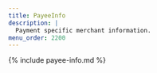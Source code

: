 ```yaml
---
title: PayeeInfo
description: |
  Payment specific merchant information.
menu_order: 2200
---
```


{% include payee-info.md %}
